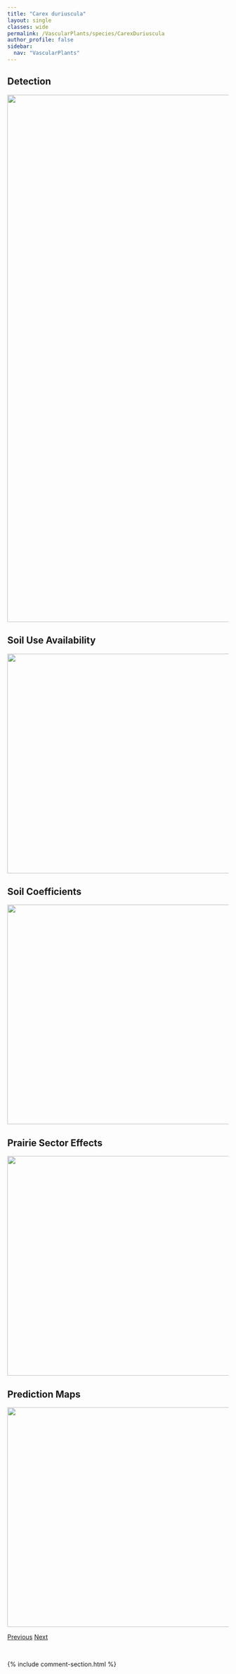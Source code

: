 ```yaml
---
title: "Carex duriuscula"
layout: single
classes: wide
permalink: /VascularPlants/species/CarexDuriuscula
author_profile: false
sidebar:
  nav: "VascularPlants"
---
```


<h2>Detection</h2>

<a href="https://drive.google.com/uc?export=view&id=1oHnpiRMG9BzYG2bUaCoUfJvNd0ldwXlw">
<img src="https://drive.google.com/uc?export=view&id=1oHnpiRMG9BzYG2bUaCoUfJvNd0ldwXlw" height = "1200" width = "800">
</a>


<h2>Soil Use Availability</h2>

<a href="https://drive.google.com/uc?export=view&id=1uVPSZZpMdsm3_A4wqUC_3q9fb_LzQok1">
<img src="https://drive.google.com/uc?export=view&id=1uVPSZZpMdsm3_A4wqUC_3q9fb_LzQok1" height = "500" width = "1000">
</a>


<h2>Soil Coefficients</h2>

<a href="https://drive.google.com/uc?export=view&id=12wxCIwB2C_7WPTuW52fGCidqQLwCemta">
<img src="https://drive.google.com/uc?export=view&id=12wxCIwB2C_7WPTuW52fGCidqQLwCemta" height = "500" width = "1000">
</a>


<h2>Prairie Sector Effects</h2>

<a href="https://drive.google.com/uc?export=view&id=1lE6llkbstU_cuTXRsA3mEgGQA6DrStTD">
<img src="https://drive.google.com/uc?export=view&id=1lE6llkbstU_cuTXRsA3mEgGQA6DrStTD" height = "500" width = "1000">
</a>


<h2>Prediction Maps</h2>

<a href="https://drive.google.com/uc?export=view&id=1c5T6WCT3fLf3U8chUzkwEnWucx2HpKVC">
<img src="https://drive.google.com/uc?export=view&id=1c5T6WCT3fLf3U8chUzkwEnWucx2HpKVC" height = "500" width = "1000">
</a>


<a href="/DevelopmentWebsite/VascularPlants/species/CarexDouglasii" class="pagination--pager" title="Carex douglasii">Previous</a> <a href="/DevelopmentWebsite/VascularPlants/species/CarexEburnea" class="pagination--pager" title="Carex eburnea">Next</a>

<p>&nbsp;</p>

{% include comment-section.html %}
